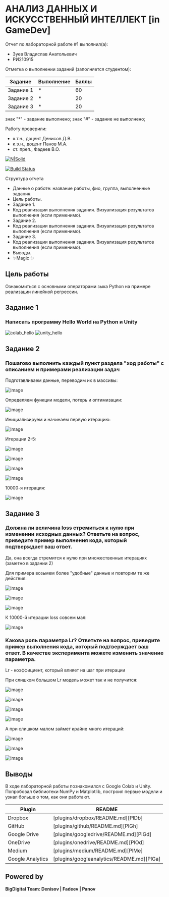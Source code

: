 # АНАЛИЗ ДАННЫХ И ИСКУССТВЕННЫЙ ИНТЕЛЛЕКТ [in GameDev]
Отчет по лабораторной работе #1 выполнил(а):
- Зуев Владислав Анатольевич
- РИ210915

Отметка о выполнении заданий (заполняется студентом):

| Задание | Выполнение | Баллы |
| ------ | ------ | ------ |
| Задание 1 | * | 60 |
| Задание 2 | * | 20 |
| Задание 3 | * | 20 |

знак "*" - задание выполнено; знак "#" - задание не выполнено;

Работу проверили:
- к.т.н., доцент Денисов Д.В.
- к.э.н., доцент Панов М.А.
- ст. преп., Фадеев В.О.

[![N|Solid](https://cldup.com/dTxpPi9lDf.thumb.png)](https://nodesource.com/products/nsolid)

[![Build Status](https://travis-ci.org/joemccann/dillinger.svg?branch=master)](https://travis-ci.org/joemccann/dillinger)

Структура отчета

- Данные о работе: название работы, фио, группа, выполненные задания.
- Цель работы.
- Задание 1.
- Код реализации выполнения задания. Визуализация результатов выполнения (если применимо).
- Задание 2.
- Код реализации выполнения задания. Визуализация результатов выполнения (если применимо).
- Задание 3.
- Код реализации выполнения задания. Визуализация результатов выполнения (если применимо).
- Выводы.
- ✨Magic ✨

## Цель работы
Ознакомиться с основными операторами зыка Python на примере реализации линейной регрессии.

## Задание 1
### Написать программу Hello World на Python и Unity

![colab_hello](https://user-images.githubusercontent.com/49882084/192342493-d1236441-f93e-455b-ab3a-9e2d46316ee0.jpg)
![unity_hello](https://user-images.githubusercontent.com/49882084/192342505-accb2c09-ac07-4f6a-9144-e5f33f9bdae8.jpg)


## Задание 2
### Пошагово выполнить каждый пункт раздела "ход работы" с описанием и примерами реализации задач

Подготавливаем данные, переводим их в массивы:

![image](https://user-images.githubusercontent.com/49882084/192350141-09edc065-197a-4f16-9404-749f355f5adb.png)


Определяем функции модели, потерь и оптимизации:

![image](https://user-images.githubusercontent.com/49882084/192350437-76642447-97b8-4f30-bf53-cba2e8077dee.png)


Инициализируем и начинаем первую итерацию:

![image](https://user-images.githubusercontent.com/49882084/192352363-720345b1-1019-4d0e-b556-ebf62cd700d4.png)


Итерации 2-5:

![image](https://user-images.githubusercontent.com/49882084/192352479-17a00257-b300-4f23-b47d-6aff933333f3.png)

![image](https://user-images.githubusercontent.com/49882084/192352532-771d7493-adaf-48aa-9921-b3e21aad10cc.png)

![image](https://user-images.githubusercontent.com/49882084/192352572-99583997-c232-4f10-98d7-2380672ac73e.png)

![image](https://user-images.githubusercontent.com/49882084/192352636-34211705-a781-483b-99e0-cc86f582fa6c.png)


10000-я итерация:

![image](https://user-images.githubusercontent.com/49882084/192394684-21ee8f53-2e00-4746-af09-9eb6eeb31c85.png)



## Задание 3
### Должна ли величина loss стремиться к нулю при изменении исходных данных? Ответьте на вопрос, приведите пример выполнения кода, который подтверждает ваш ответ.

Да, она всегда стремится к нулю при множественных итерациях (заметно в задании 2)


Для примера возьмем более "удобные" данные и повторим те же действия:

![image](https://user-images.githubusercontent.com/49882084/192357473-857e23c8-8df4-46cf-9127-a2ae68b3d80f.png)

![image](https://user-images.githubusercontent.com/49882084/192357502-f3baf4e5-f30b-4443-8735-355a50418934.png)

![image](https://user-images.githubusercontent.com/49882084/192357533-800a929c-9da5-4a91-a40f-9c4703b1e6e3.png)


К 10000-й итерации loss совсем мал:

![image](https://user-images.githubusercontent.com/49882084/192357689-39fff051-ef98-4435-aea9-da3b55611a57.png)



### Какова роль параметра Lr? Ответьте на вопрос, приведите пример выполнения кода, который подтверждает ваш ответ. В качестве эксперимента можете изменить значение параметра.

Lr - коэффициент, который влияет на шаг при итерации

При слишком большом Lr модель может так и не получится:

![image](https://user-images.githubusercontent.com/49882084/192394138-453599d7-402c-4596-89a0-83133f34592e.png)

![image](https://user-images.githubusercontent.com/49882084/192394168-d9f0adf0-7704-4865-8604-eb71a6c489e3.png)

![image](https://user-images.githubusercontent.com/49882084/192394193-4cb1f347-c692-4b09-830a-c1225b8d95a5.png)

![image](https://user-images.githubusercontent.com/49882084/192394205-c00c4634-2bec-4480-8335-53019d04eceb.png)


А при слишком малом займет крайне много итераций:

![image](https://user-images.githubusercontent.com/49882084/192394353-3ced2861-3517-43e4-a102-1d0b2292153c.png)

![image](https://user-images.githubusercontent.com/49882084/192394393-003f50ee-4325-4ad1-9f2f-b840ee4bd046.png)

![image](https://user-images.githubusercontent.com/49882084/192394440-e3983810-1b68-4c12-a731-d3926d03d9c8.png)


## Выводы

В ходе лабораторной работы познакомился с Google Colab и Unity. 
Попробовал библиотеки NumPy и Matplotlib, построил первые модели и узнал больше о том, как они работают.

| Plugin | README |
| ------ | ------ |
| Dropbox | [plugins/dropbox/README.md][PlDb] |
| GitHub | [plugins/github/README.md][PlGh] |
| Google Drive | [plugins/googledrive/README.md][PlGd] |
| OneDrive | [plugins/onedrive/README.md][PlOd] |
| Medium | [plugins/medium/README.md][PlMe] |
| Google Analytics | [plugins/googleanalytics/README.md][PlGa] |

## Powered by

**BigDigital Team: Denisov | Fadeev | Panov**
